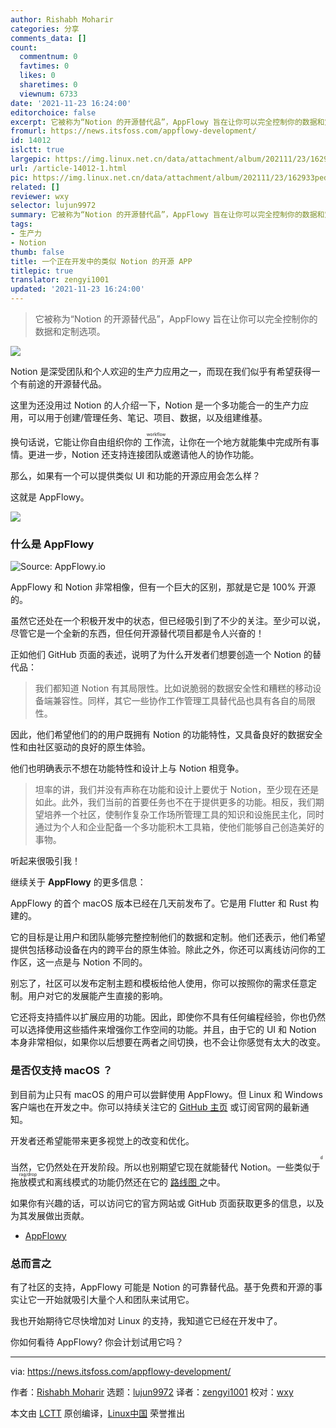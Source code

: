 ```yaml
---
author: Rishabh Moharir
categories: 分享
comments_data: []
count:
  commentnum: 0
  favtimes: 0
  likes: 0
  sharetimes: 0
  viewnum: 6733
date: '2021-11-23 16:24:00'
editorchoice: false
excerpt: 它被称为“Notion 的开源替代品”，AppFlowy 旨在让你可以完全控制你的数据和定制选项。
fromurl: https://news.itsfoss.com/appflowy-development/
id: 14012
islctt: true
largepic: https://img.linux.net.cn/data/attachment/album/202111/23/162933pedqtdm73tk7tp49.jpg
url: /article-14012-1.html
pic: https://img.linux.net.cn/data/attachment/album/202111/23/162933pedqtdm73tk7tp49.jpg.thumb.jpg
related: []
reviewer: wxy
selector: lujun9972
summary: 它被称为“Notion 的开源替代品”，AppFlowy 旨在让你可以完全控制你的数据和定制选项。
tags:
- 生产力
- Notion
thumb: false
title: 一个正在开发中的类似 Notion 的开源 APP
titlepic: true
translator: zengyi1001
updated: '2021-11-23 16:24:00'
---
```



> 
> 它被称为“Notion 的开源替代品”，AppFlowy 旨在让你可以完全控制你的数据和定制选项。
> 
> 
> 


![](https://img.linux.net.cn/data/attachment/album/202111/23/162933pedqtdm73tk7tp49.jpg)


Notion 是深受团队和个人欢迎的生产力应用之一，而现在我们似乎有希望获得一个有前途的开源替代品。


这里为还没用过 Notion 的人介绍一下，Notion 是一个多功能合一的生产力应用，可以用于创建/管理任务、笔记、项目、数据，以及组建维基。


换句话说，它能让你自由组织你的<ruby> 工作流 <rt>  workflow </rt></ruby>，让你在一个地方就能集中完成所有事情。更进一步，Notion 还支持连接团队或邀请他人的协作功能。


那么，如果有一个可以提供类似 UI 和功能的开源应用会怎么样？


这就是 AppFlowy。


![](https://img.linux.net.cn/data/attachment/album/202111/23/162421he83atti25ya8zxr.png)


### 什么是 AppFlowy


![Source: AppFlowy.io](https://img.linux.net.cn/data/attachment/album/202111/23/162422n2ex16ujxk6escwe.png)


AppFlowy 和 Notion 非常相像，但有一个巨大的区别，那就是它是 100% 开源的。


虽然它还处在一个积极开发中的状态，但已经吸引到了不少的关注。至少可以说，尽管它是一个全新的东西，但任何开源替代项目都是令人兴奋的！


正如他们 GitHub 页面的表述，说明了为什么开发者们想要创造一个 Notion 的替代品：



> 
> 我们都知道 Notion 有其局限性。比如说脆弱的数据安全性和糟糕的移动设备端兼容性。同样，其它一些协作工作管理工具替代品也具有各自的局限性。
> 
> 
> 


因此，他们希望他们的的用户既拥有 Notion 的功能特性，又具备良好的数据安全性和由社区驱动的良好的原生体验。


他们也明确表示不想在功能特性和设计上与 Notion 相竞争。



> 
> 坦率的讲，我们并没有声称在功能和设计上要优于 Notion，至少现在还是如此。此外，我们当前的首要任务也不在于提供更多的功能。相反，我们期望培养一个社区，使制作复杂工作场所管理工具的知识和设施民主化，同时通过为个人和企业配备一个多功能积木工具箱，使他们能够自己创造美好的事物。
> 
> 
> 


听起来很吸引我！


继续关于 **AppFlowy** 的更多信息：


AppFlowy 的首个 macOS 版本已经在几天前发布了。它是用 Flutter 和 Rust 构建的。


它的目标是让用户和团队能够完整控制他们的数据和定制。他们还表示，他们希望提供包括移动设备在内的跨平台的原生体验。除此之外，你还可以离线访问你的工作区，这一点是与 Notion 不同的。


别忘了，社区可以发布定制主题和模板给他人使用，你可以按照你的需求任意定制。用户对它的发展能产生直接的影响。


它还将支持插件以扩展应用的功能。因此，即使你不具有任何编程经验，你也仍然可以选择使用这些插件来增强你工作空间的功能。并且，由于它的 UI 和 Notion 本身非常相似，如果你以后想要在两者之间切换，也不会让你感觉有太大的改变。


### 是否仅支持 macOS ？


到目前为止只有 macOS 的用户可以尝鲜使用 AppFlowy。但 Linux 和 Windows 客户端也在开发之中。你可以持续关注它的 [GitHub 主页](https://github.com/AppFlowy-IO/appflowy) 或订阅官网的最新通知。


开发者还希望能带来更多视觉上的改变和优化。


当然，它仍然处在开发阶段。所以也别期望它现在就能替代 Notion。一些类似于<ruby> 拖放模式 <rt>  drag/drop </rt> <ruby>  和离线模式的功能仍然还在它的  <a href="https://trello.com/b/NCyXCXXh/appflowy-roadmap">   路线图  </a>  之中。 </ruby></ruby>


如果你有兴趣的话，可以访问它的官方网站或 GitHub 页面获取更多的信息，以及为其发展做出贡献。


* [AppFlowy](https://www.appflowy.io)


### 总而言之


有了社区的支持，AppFlowy 可能是 Notion 的可靠替代品。基于免费和开源的事实让它一开始就吸引大量个人和团队来试用它。


我也开始期待它尽快增加对 Linux 的支持，我知道它已经在开发中了。


你如何看待 AppFlowy? 你会计划试用它吗？




---


via: <https://news.itsfoss.com/appflowy-development/>


作者：[Rishabh Moharir](https://news.itsfoss.com/author/rishabh/) 选题：[lujun9972](https://github.com/lujun9972) 译者：[zengyi1001](https://github.com/zengyi1001) 校对：[wxy](https://github.com/wxy)


本文由 [LCTT](https://github.com/LCTT/TranslateProject) 原创编译，[Linux中国](https://linux.cn/) 荣誉推出